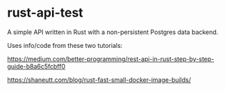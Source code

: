 # rust-api-test

A simple API written in Rust with a non-persistent Postgres data backend.

Uses info/code from these two tutorials:

https://medium.com/better-programming/rest-api-in-rust-step-by-step-guide-b8a6c5fcbff0

https://shaneutt.com/blog/rust-fast-small-docker-image-builds/
